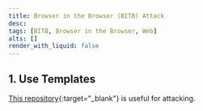 ```yaml
---
title: Browser in the Browser (BITB) Attack
desc: 
tags: [BITB, Browser in the Browser, Web]
alts: []
render_with_liquid: false
---
```


## 1. Use Templates

[This repository](https://github.com/mrd0x/BITB){:target="_blank"} is useful for attacking.